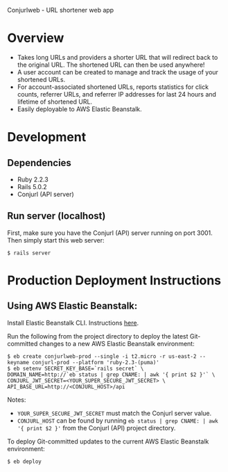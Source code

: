 Conjurlweb - URL shortener web app

# Overview

- Takes long URLs and providers a shorter URL that will redirect back
  to the original URL. The shortened URL can then be used anywhere!
- A user account can be created to manage and track the usage of your
  shortened URLs.
- For account-associated shortened URLs, reports statistics for click
  counts, referrer URLs, and referrer IP addresses for last 24 hours
  and lifetime of shortened URL.
- Easily deployable to AWS Elastic Beanstalk.


# Development

## Dependencies

- Ruby 2.2.3
- Rails 5.0.2
- Conjurl (API server)

## Run server (localhost)

First, make sure you have the Conjurl (API) server running on port 3001. Then simply start this web server:

```
$ rails server
```

# Production Deployment Instructions

## Using AWS Elastic Beanstalk:

Install Elastic Beanstalk CLI. Instructions [here](http://docs.aws.amazon.com/elasticbeanstalk/latest/dg/eb-cli3-install.html).

Run the following from the project directory to deploy the latest Git-committed changes to a new AWS Elastic Beanstalk environment:
```
$ eb create conjurlweb-prod --single -i t2.micro -r us-east-2 --keyname conjurl-prod --platform 'ruby-2.3-(puma)'
$ eb setenv SECRET_KEY_BASE=`rails secret` \
DOMAIN_NAME=http://`eb status | grep CNAME: | awk '{ print $2 }'` \
CONJURL_JWT_SECRET=<YOUR_SUPER_SECURE_JWT_SECRET> \
API_BASE_URL=http://<CONJURL_HOST>/api
```

Notes:
- `YOUR_SUPER_SECURE_JWT_SECRET` must match the Conjurl server value.
- `CONJURL_HOST` can be found by running `eb status | grep CNAME: | awk '{ print $2 }'` from the Conjurl (API) project directory.

To deploy Git-committed updates to the current AWS Elastic Beanstalk environment:
```
$ eb deploy
```
